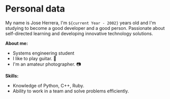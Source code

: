 # Personal data

My name is Jose Herrera, I'm `${current Year - 2002}`  years old and I'm studying to become a good developer and a good person.
Passionate about self-directed learning and developing innovative technology solutions.

**About me:**

* Systems engineering student
* I like to play guitar. 🎸
* I'm an amateur photographer. 📷

**Skills:**
* Knowledge of Python, C++, Ruby.
* Ability to work in a team and solve problems efficiently.

